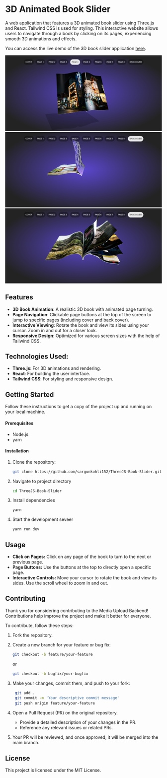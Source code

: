 # 3D Animated Book Slider

A web application that features a 3D animated book slider using Three.js and React. Tailwind CSS is used for styling. This interactive website allows users to navigate through a book by clicking on its pages, experiencing smooth 3D animations and effects.

You can access the live demo of the 3D book slider application [here](https://three-js-book-slider.vercel.app/).

![Photo1](assets/bs1.png)
![Photo2](assets/bs2.png)
![Photo3](assets/bs3.png)

## Features

- **3D Book Animation**: A realistic 3D book with animated page turning.
- **Page Navigation**: Clickable page buttons at the top of the screen to jump to specific pages (including cover and back cover).
- **Interactive Viewing**: Rotate the book and view its sides using your cursor. Zoom in and out for a closer look.
- **Responsive Design**: Optimized for various screen sizes with the help of Tailwind CSS.


## Technologies Used:
- **Three.js**: For 3D animations and rendering.
- **React**: For building the user interface.
- **Tailwind CSS**: For styling and responsive design.

## Getting Started
Follow these instructions to get a copy of the project up and running on your local machine.

#### Prerequisites

- Node.js
- yarn

#### Installation

1. Clone the repository:
   ```bash
   git clone https://github.com/sargunkohli152/ThreeJS-Book-Slider.git
   ```
2. Navigate to project directory
   ```bash
   cd ThreeJS-Book-Slider
   ```
3. Install dependencies
    ```bash
    yarn
    ```
4. Start the development seveer
    ```bash
    yarn run dev
    ```

## Usage

- **Click on Pages:** Click on any page of the book to turn to the next or previous page.
- **Page Buttons:** Use the buttons at the top to directly open a specific page.
- **Interactive Controls:** Move your cursor to rotate the book and view its sides. Use the scroll wheel to zoom in and out.

## Contributing

Thank you for considering contributing to the Media Upload Backend! Contributions help improve the project and make it better for everyone.

To contribute, follow these steps:

1. Fork the repository.
2. Create a new branch for your feature or bug fix:
   ```bash
   git checkout -b feature/your-feature
   ```
   or 
    ```bash
    git checkout -b bugfix/your-bugfix
    ```
3. Make your changes, commit them, and push to your fork:
   ```bash
    git add .
    git commit -m 'Your descriptive commit message'
    git push origin feature/your-feature
   ```

4. Open a Pull Request (PR) on the original repository.
    - Provide a detailed description of your changes in the PR.
    - Reference any relevant issues or related PRs.
5. Your PR will be reviewed, and once approved, it will be merged into the main branch.

## License
This project is licensed under the MIT License.
